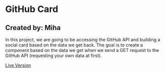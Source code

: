 # GitHub Card
## Created by: Miha

In this project, we are going to be accessing the GitHub API and building a social card based on the data we get back. The goal is to create a component based on the data we get when we send a GET request to the GitHub API (requesting your own data at first).

[Live Version](https://epic-banach-96cdb0.netlify.app)
